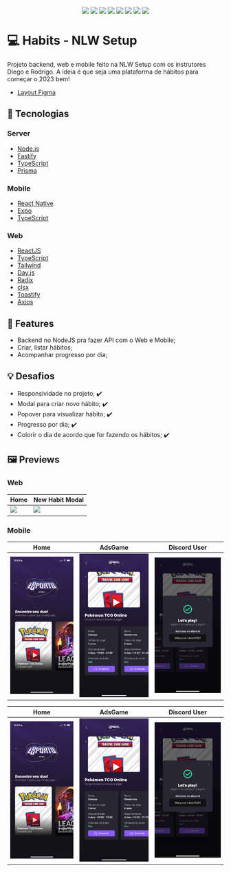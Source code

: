 <p align="center">
  <img src="https://img.shields.io/badge/React-20232A?style=for-the-badge&logo=react&logoColor=61DAFB" />
  <img src="https://img.shields.io/badge/node.js-6DA55F?style=for-the-badge&logo=node.js&logoColor=white" />
  <img src="https://img.shields.io/badge/fastify-%23000000.svg?style=for-the-badge&logo=fastify&logoColor=white" />
  <img src="https://img.shields.io/badge/Tailwind_CSS-38B2AC?style=for-the-badge&logo=tailwind-css&logoColor=white" />
  <img src="https://img.shields.io/badge/Prisma-3982CE?style=for-the-badge&logo=Prisma&logoColor=white" />
  <img src="https://img.shields.io/badge/typescript-%23007ACC.svg?style=for-the-badge&logo=typescript&logoColor=white" />
  <img src="https://img.shields.io/badge/vite-%23646CFF.svg?style=for-the-badge&logo=vite&logoColor=white" />
  <img src="https://img.shields.io/badge/sqlite-%2307405e.svg?style=for-the-badge&logo=sqlite&logoColor=white" />

</p>

# 💻 Habits - NLW Setup

Projeto backend, web e mobile feito na NLW Setup com os instrutores Diego e Rodrigo.
A ideia é que seja uma plataforma de hábitos para começar o 2023 bem!

- <a href="https://www.figma.com/file/CyvFOE2e3mSDrxa0WvFN22/Habits-(i)-(Community)?t=Wcerfxo5LljVDZKg-0" target="_blank">Layout Figma</a>

## 🚀 Tecnologias

### Server

- [Node.js](https://nodejs.org/en/)
- [Fastify](https://www.fastify.io/)
- [TypeScript](https://www.typescriptlang.org/)
- [Prisma](https://prisma.io/)

### Mobile

- [React Native](https://reactnative.dev/)
- [Expo](https://expo.dev/)
- [TypeScript](https://www.typescriptlang.org/)

### Web

- [ReactJS](https://reactjs.org/)
- [TypeScript](https://www.typescriptlang.org/)
- [Tailwind](https://tailwindcss.com/)
- [Day.js](https://day.js.org/)
- [Radix](https://www.radix-ui.com/)
- [clsx](https://www.npmjs.com/package/clsx)
- [Toastify](https://fkhadra.github.io/react-toastify/introduction)
- [Axios](https://axios-http.com/ptbr/docs/intro)

## 📑 Features

- Backend no NodeJS pra fazer API com o Web e Mobile;
- Criar, listar hábitos;
- Acompanhar progresso por dia;

## 💡 Desafios

- Responsividade no projeto; ✔️
- Modal para criar novo hábito; ✔️
- Popover para visualizar hábito; ✔️
- Progresso por dia; ✔️
- Colorir o dia de acordo que for fazendo os hábitos; ✔️

## 🖼️ Previews

### Web

| Home                        | New Habit Modal             |
| --------------------------- | --------------------------- |
| <img src="./assets/home" /> | <img src="./assets/home" /> |

### Mobile

| Home                                                                                                                  | AdsGame                                                                                                              | Discord User                                                                                                                 |
| --------------------------------------------------------------------------------------------------------------------- | -------------------------------------------------------------------------------------------------------------------- | ---------------------------------------------------------------------------------------------------------------------------- |
| <img src="https://github.com/Wallysson/nlw-esports-ignite/blob/main/web/src/assets/Mobile-Home.jpeg" width='275px' /> | <img src="https://github.com/Wallysson/nlw-esports-ignite/blob/main/web/src/assets/Mobile-Ads.jpeg" width='275px' /> | <img src="https://github.com/Wallysson/nlw-esports-ignite/blob/main/web/src/assets/Mobile-DiscordUser.jpeg" width='275px' /> |

| Home                                                                                                                  | AdsGame                                                                                                              | Discord User                                                                                                                 |
| --------------------------------------------------------------------------------------------------------------------- | -------------------------------------------------------------------------------------------------------------------- | ---------------------------------------------------------------------------------------------------------------------------- |
| <img src="https://github.com/Wallysson/nlw-esports-ignite/blob/main/web/src/assets/Mobile-Home.jpeg" width='275px' /> | <img src="https://github.com/Wallysson/nlw-esports-ignite/blob/main/web/src/assets/Mobile-Ads.jpeg" width='275px' /> | <img src="https://github.com/Wallysson/nlw-esports-ignite/blob/main/web/src/assets/Mobile-DiscordUser.jpeg" width='275px' /> |
